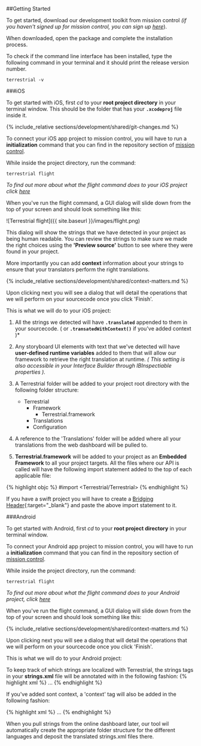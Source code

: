 
##Getting Started

To get started, download our development toolkit from mission control *(if you haven't signed up for mission control, you can sign up [here](http://missioncontrol.terrestrial.io)*). 

When downloaded, open the package and complete the installation process.     
  
To check if the command line interface has been installed, type the following command in your terminal and it should print the release version number.  

    terrestrial -v


###iOS

To get started with iOS, first *cd* to your **root project directory** in your terminal window. This should be the folder that has your **`.xcodeproj`** file inside it.

{% include_relative sections/development/shared/git-changes.md %}

To connect your iOS app project to mission control, you will have to run a **initialization** command that you can find in the repository section of [mission control]( http://missioncontrol.terrestrial.io ).

While inside the project directory, run the command:

    terrestrial flight


*To find out more about what the flight command does to your iOS project click [here](#command-line-tool-flight)*

When you've run the flight command, a GUI dialog will slide down from the top of your screen and should look something like this:


![Terrestrial flight]({{ site.baseurl }}/images/flight.png)

This dialog will show the strings that we have detected in your project as being human readable. You can review the strings to make sure we made the right choices using the **'Preview source'** button to see where they were found in your project. 

More importantly you can add **context** information about your strings to ensure that your translators perform the right translations.

{% include_relative sections/development/shared/context-matters.md %}

Upon clicking next you will see a dialog that will detail the operations that we will perform on your sourcecode once you click 'Finish'. 

This is what we will do to your iOS project:

1. All the strings we detected will have **`.translated`** appended to them in your sourcecode. ( or **`.transatedWithContext()`** if you've added context )*

2. Any storyboard UI elements with text that we've detected will have **user-defined runtime variables** added to them that will allow our framework to retrieve the right translation at runtime. *( This setting is also accessible in your Interface Builder through IBInspectiable properties ).*

3. A Terrestrial folder will be added to your project root directory with the following folder structure:

	- Terrestrial
		- Framework
			- Terrestrial.framework
		- Translations
		- Configuration

4. A reference to the 'Translations' folder will be added where all your translations from the web dashboard will be pulled to.

5. **Terrestrial.framework** will be added to your project as an **Embedded Framework** to all your project targets. All the files where our API is called will have the following import statement added to the top of each applicable file:

{% highlight objc %}
#import <Terrestrial/Terrestrial>
{% endhighlight %}

   If you have a swift project you will have to create a [Bridging Header](http://www.learnswiftonline.com/getting-started/adding-swift-bridging-header/){:target="_blank"} and paste the above import statement to it.



###Android

To get started with Android, first *cd* to your **root project directory** in your terminal window.

To connect your Android app project to mission control, you will have to run a **initialization** command that you can find in the repository section of [mission control]( http://missioncontrol.terrestrial.io ).

While inside the project directory, run the command:

    terrestrial flight


*To find out more about what the flight command does to your Android project, click [here](#command-line-tool-flight)*

When you've run the flight command, a GUI dialog will slide down from the top of your screen and should look something like this:

{% include_relative sections/development/shared/context-matters.md %}

Upon clicking next you will see a dialog that will detail the operations that we will perform on your sourcecode once you click 'Finish'. 

This is what we will do to your Android project:

To keep track of which strings are localized with Terrestrial, the strings tags in your **strings.xml** file will be annotated with in the following fashion:
{% highlight xml %}
<string name="my_string" terrestrial=true >...
{% endhighlight %}

If you've added sont context, a 'context' tag will also be added in the following fashion:

{% highlight xml %}
<string name="my_string" terrestrial=true context="my context" >...
{% endhighlight %}

 When you pull strings from the online dashboard later, our tool wil automatically create the appropriate folder structure for the different languages and deposit the translated strings.xml files there.



